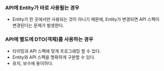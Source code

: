 ### API에 Entity가 바로 사용될는 경우

* Entity가 한 곳에서만 사용되는 것이 아니기 때문에, Entity가 변경되면 API 스펙이 변경된다는 문제가 발생한다.



### API에 별도에 DTO(객체)를 사용하는 경우

* 타이밍과 API 스펙에 맞게 프로그래밍 할 수 있다.
* Entity와 API 스펙을 명확하게 구분할 수 있다.
* 유지, 보수에 용이하다.
